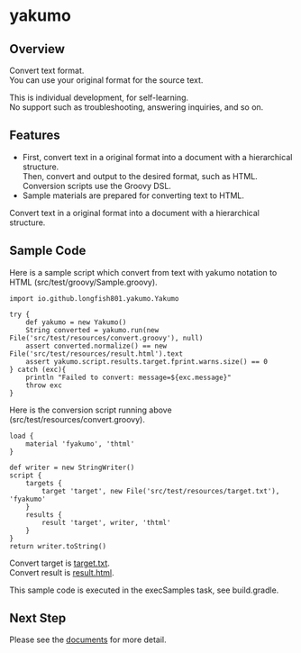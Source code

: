 # yakumo

## Overview

Convert text format.  
You can use your original format for the source text.

This is individual development, for self-learning.  
No support such as troubleshooting, answering inquiries, and so on.

## Features

* First, convert text in a original format into a document with a hierarchical structure.  
  Then, convert and output to the desired format, such as HTML.  
  Conversion scripts use the Groovy DSL.
* Sample materials are prepared for converting text to HTML.

Convert text in a original format into a document with a hierarchical structure.

## Sample Code

Here is a sample script which convert from text with yakumo notation to HTML (src/test/groovy/Sample.groovy).

```
import io.github.longfish801.yakumo.Yakumo

try {
	def yakumo = new Yakumo()
	String converted = yakumo.run(new File('src/test/resources/convert.groovy'), null)
	assert converted.normalize() == new File('src/test/resources/result.html').text
	assert yakumo.script.results.target.fprint.warns.size() == 0
} catch (exc){
	println "Failed to convert: message=${exc.message}"
	throw exc
}
```

Here is the conversion script running above (src/test/resources/convert.groovy).

```
load {
	material 'fyakumo', 'thtml'
}

def writer = new StringWriter()
script {
	targets {
		target 'target', new File('src/test/resources/target.txt'), 'fyakumo'
	}
	results {
		result 'target', writer, 'thtml'
	}
}
return writer.toString()
```

Convert target is [target.txt](https://github.com/longfish801/yakumo/tree/master/src/test/resources/target.txt).  
Convert result is [result.html](https://github.com/longfish801/yakumo/tree/master/src/test/resources/result.html).

This sample code is executed in the execSamples task, see build.gradle.

## Next Step

Please see the [documents](https://longfish801.github.io/maven/yakumo/) for more detail.
